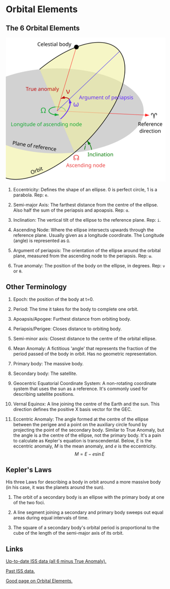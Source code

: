 # Orbital Elements

## The 6 Orbital Elements

![](./Images/Orbit1.svg)

1. Eccentricity: Defines the shape of an ellipse. 0 is perfect circle, 1 is a parabola. Rep: `e`.

2. Semi-major Axis: The farthest distance from the centre of the ellipse. Also half the sum of the periapsis and apoapsis. Rep: `α`.

3. Inclination: The vertical tilt of the ellipse to the reference plane. Rep: `i`.

4. Ascending Node: Where the ellipse intersects upwards through the reference plane. Usually given as a longitude coordinate. The Longitude (angle) is represented as `Ω`.

5. Argument of periapsis: The orientation of the ellipse around the orbital plane, measured from the ascending node to the periapsis. Rep: `ω`.

6. True anomaly: The position of the body on the ellipse, in degrees. Rep: `ν` or `θ`.

## Other Terminology
1. Epoch: the position of the body at t=0.

2. Period: The time it takes for the body to complete one orbit.
3. Apoapsis/Apogee: Furthest distance from orbiting body.

4. Periapsis/Perigee: Closes distance to orbiting body.

6. Semi-minor axis: Closest distance to the centre of the orbital ellipse.

7. Mean Anomaly: A fictitious 'angle' that represents the fraction of the period passed of the body in orbit. Has no geometric representation.

8. Primary body: The massive body.

9. Secondary body: The satellite.

10. Geocentric Equatorial Coordinate System: A non-rotating coordinate system that uses the sun as a reference. It's commonly used for describing satellite positions.

11. Vernal Equinox: A line joining the centre of the Earth and the sun. This direction defines the positive X basis vector for the GEC.

12. Eccentric Anomaly: The angle formed at the centre of the ellipse between the perigee and a point on the auxiliary circle found by projecting the point of the secondary body. Similar to True Anomaly, but the angle is a the centre of the ellipse, not the primary body. It's a pain to calculate as Kepler's equation is transcendental. Below, $E$ is the eccentric anomaly, $M$ is the mean anomaly, and $e$ is the eccentricity.  
$$ M = E - e\sin{E}$$


## Kepler's Laws
His three Laws for describing a body in orbit around a more massive body (in his case, it was the planets around the sun).

1. The orbit of a secondary body is an ellipse with the primary body at one of the two foci.

2. A line segment joining a secondary and primary body sweeps out equal areas during equal intervals of time.

3. The square of a secondary body's orbital period is proportional to the cube of the length of the semi-major axis of its orbit.

## Links
[Up-to-date ISS data (all 6 minus True Anomaly).](https://www.heavens-above.com/orbit.aspx?satid=25544)  

[Past ISS data.](https://in-the-sky.org/spacecraft_elements.php?id=25544)

[Good page on Orbital Elements.](https://www.astronomicalreturns.com/p/section-43-six-orbital-elements.html)